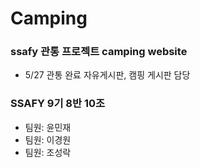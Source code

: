 # Camping
### ssafy 관통 프로젝트 camping website
* 5/27 관통 완료 자유게시판, 캠핑 게시판 담당

### SSAFY 9기 8반 10조
* 팀원: 윤민재
* 팀원: 이경원
* 팀원: 조성락
